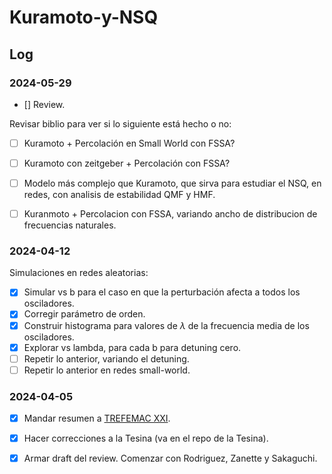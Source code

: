 # Kuramoto-y-NSQ

## Log

### 2024-05-29

- [] Review.

Revisar biblio para ver si lo siguiente está hecho o no:

- [ ] Kuramoto + Percolación en Small World con FSSA?
- [ ] Kuramoto con zeitgeber + Percolación con FSSA?
- [ ] Modelo más complejo que Kuramoto, que sirva para estudiar el NSQ, en redes, con analisis de estabilidad QMF y HMF.
- [ ] Kuranmoto + Percolacion con FSSA, variando ancho de distribucion de frecuencias naturales.


### 2024-04-12

Simulaciones en redes aleatorias:

- [x] Simular vs b para el caso en que la perturbación afecta a todos los osciladores.
- [x] Corregir parámetro de orden.
- [x] Construir histograma para valores de $\lambda$ de la frecuencia media de los osciladores.
- [x] Explorar vs lambda, para cada b para detuning cero.
- [ ] Repetir lo anterior, variando el detuning.
- [ ] Repetir lo anterior en redes small-world.

### 2024-04-05

- [x] Mandar resumen a [TREFEMAC XXI](https://sites.google.com/view/trefemac-2024).
- [x] Hacer correcciones a la Tesina (va en el repo de la Tesina).
- [x] Armar draft del review. Comenzar con Rodriguez, Zanette y Sakaguchi.


